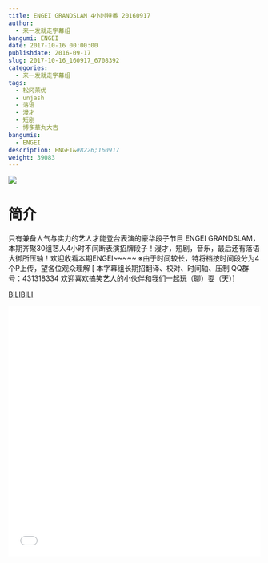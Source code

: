 ```yaml
---
title: ENGEI GRANDSLAM 4小时特番 20160917
author: 
  - 来一发就走字幕组
bangumi: ENGEI
date: 2017-10-16 00:00:00
publishdate: 2016-09-17
slug: 2017-10-16_160917_6708392
categories: 
  - 来一发就走字幕组
tags: 
  - 松冈茉优
  - unjash
  - 落语
  - 漫才
  - 短剧
  - 博多華丸大吉
bangumis: 
  - ENGEI
description: ENGEI&#8226;160917
weight: 39083
---
```


![](https://i.imgur.com/a92duvM.jpg)

# 简介  
只有兼备人气与实力的艺人才能登台表演的豪华段子节目 ENGEI GRANDSLAM，本期齐聚30组艺人4小时不间断表演招牌段子！漫才，短剧，音乐，最后还有落语大御所压轴！欢迎收看本期ENGEI~~~~~
※由于时间较长，特将档按时间段分为4个P上传，望各位观众理解
[ 本字幕组长期招翻译、校对、时间轴、压制   QQ群号：431318334 欢迎喜欢搞笑艺人的小伙伴和我们一起玩（聊）耍（天）]

  [BILIBILI](https://www.bilibili.com/video/av6708392/)


<div class="vcontainer">  <iframe class='video' src="//www.bilibili.com/blackboard/player.html?aid=6708392" width="100%" height="500" frameborder="0" allowfullscreen="allowfullscreen"></iframe></div>

